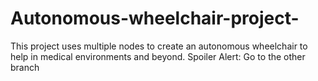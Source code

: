 # Autonomous-wheelchair-project-
This project uses multiple nodes to create an autonomous wheelchair to help in medical environments and beyond.
Spoiler Alert: Go to the other branch
